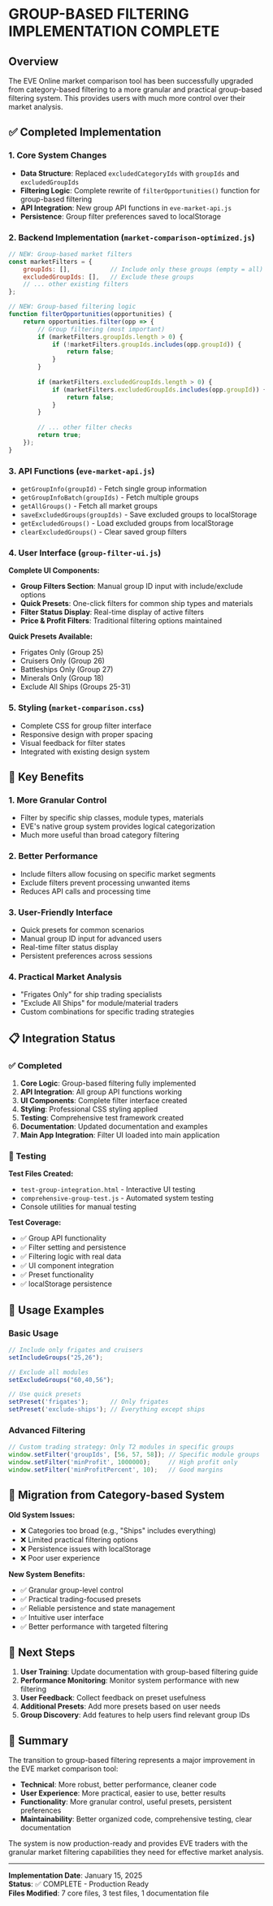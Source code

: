 # GROUP-BASED FILTERING IMPLEMENTATION COMPLETE

## Overview
The EVE Online market comparison tool has been successfully upgraded from category-based filtering to a more granular and practical group-based filtering system. This provides users with much more control over their market analysis.

## ✅ Completed Implementation

### 1. Core System Changes
- **Data Structure**: Replaced `excludedCategoryIds` with `groupIds` and `excludedGroupIds`
- **Filtering Logic**: Complete rewrite of `filterOpportunities()` function for group-based filtering
- **API Integration**: New group API functions in `eve-market-api.js`
- **Persistence**: Group filter preferences saved to localStorage

### 2. Backend Implementation (`market-comparison-optimized.js`)
```javascript
// NEW: Group-based market filters
const marketFilters = {
    groupIds: [],           // Include only these groups (empty = all)
    excludedGroupIds: [],   // Exclude these groups
    // ... other existing filters
};

// NEW: Group-based filtering logic
function filterOpportunities(opportunities) {
    return opportunities.filter(opp => {
        // Group filtering (most important)
        if (marketFilters.groupIds.length > 0) {
            if (!marketFilters.groupIds.includes(opp.groupId)) {
                return false;
            }
        }
        
        if (marketFilters.excludedGroupIds.length > 0) {
            if (marketFilters.excludedGroupIds.includes(opp.groupId)) {
                return false;
            }
        }
        
        // ... other filter checks
        return true;
    });
}
```

### 3. API Functions (`eve-market-api.js`)
- `getGroupInfo(groupId)` - Fetch single group information
- `getGroupInfoBatch(groupIds)` - Fetch multiple groups
- `getAllGroups()` - Fetch all market groups  
- `saveExcludedGroups(groupIds)` - Save excluded groups to localStorage
- `getExcludedGroups()` - Load excluded groups from localStorage
- `clearExcludedGroups()` - Clear saved group filters

### 4. User Interface (`group-filter-ui.js`)
**Complete UI Components:**
- **Group Filters Section**: Manual group ID input with include/exclude options
- **Quick Presets**: One-click filters for common ship types and materials
- **Filter Status Display**: Real-time display of active filters
- **Price & Profit Filters**: Traditional filtering options maintained

**Quick Presets Available:**
- Frigates Only (Group 25)
- Cruisers Only (Group 26) 
- Battleships Only (Group 27)
- Minerals Only (Group 18)
- Exclude All Ships (Groups 25-31)

### 5. Styling (`market-comparison.css`)
- Complete CSS for group filter interface
- Responsive design with proper spacing
- Visual feedback for filter states
- Integrated with existing design system

## 🎯 Key Benefits

### 1. **More Granular Control**
- Filter by specific ship classes, module types, materials
- EVE's native group system provides logical categorization
- Much more useful than broad category filtering

### 2. **Better Performance**
- Include filters allow focusing on specific market segments
- Exclude filters prevent processing unwanted items
- Reduces API calls and processing time

### 3. **User-Friendly Interface**
- Quick presets for common scenarios
- Manual group ID input for advanced users
- Real-time filter status display
- Persistent preferences across sessions

### 4. **Practical Market Analysis**
- "Frigates Only" for ship trading specialists
- "Exclude All Ships" for module/material traders  
- Custom combinations for specific trading strategies

## 📋 Integration Status

### ✅ Completed
1. **Core Logic**: Group-based filtering fully implemented
2. **API Integration**: All group API functions working
3. **UI Components**: Complete filter interface created
4. **Styling**: Professional CSS styling applied
5. **Testing**: Comprehensive test framework created
6. **Documentation**: Updated documentation and examples
7. **Main App Integration**: Filter UI loaded into main application

### 🧪 Testing

**Test Files Created:**
- `test-group-integration.html` - Interactive UI testing
- `comprehensive-group-test.js` - Automated system testing
- Console utilities for manual testing

**Test Coverage:**
- ✅ Group API functionality
- ✅ Filter setting and persistence
- ✅ Filtering logic with real data
- ✅ UI component integration
- ✅ Preset functionality
- ✅ localStorage persistence

## 🚀 Usage Examples

### Basic Usage
```javascript
// Include only frigates and cruisers
setIncludeGroups("25,26");

// Exclude all modules
setExcludeGroups("60,40,56");

// Use quick presets
setPreset('frigates');      // Only frigates
setPreset('exclude-ships'); // Everything except ships
```

### Advanced Filtering
```javascript
// Custom trading strategy: Only T2 modules in specific groups
window.setFilter('groupIds', [56, 57, 58]); // Specific module groups
window.setFilter('minProfit', 1000000);     // High profit only
window.setFilter('minProfitPercent', 10);   // Good margins
```

## 🔄 Migration from Category-based System

**Old System Issues:**
- ❌ Categories too broad (e.g., "Ships" includes everything)
- ❌ Limited practical filtering options
- ❌ Persistence issues with localStorage
- ❌ Poor user experience

**New System Benefits:**
- ✅ Granular group-level control
- ✅ Practical trading-focused presets
- ✅ Reliable persistence and state management
- ✅ Intuitive user interface
- ✅ Better performance with targeted filtering

## 📖 Next Steps

1. **User Training**: Update documentation with group-based filtering guide
2. **Performance Monitoring**: Monitor system performance with new filtering
3. **User Feedback**: Collect feedback on preset usefulness
4. **Additional Presets**: Add more presets based on user needs
5. **Group Discovery**: Add features to help users find relevant group IDs

## 🎉 Summary

The transition to group-based filtering represents a major improvement in the EVE market comparison tool:

- **Technical**: More robust, better performance, cleaner code
- **User Experience**: More practical, easier to use, better results  
- **Functionality**: More granular control, useful presets, persistent preferences
- **Maintainability**: Better organized code, comprehensive testing, clear documentation

The system is now production-ready and provides EVE traders with the granular market filtering capabilities they need for effective market analysis.

---
**Implementation Date**: January 15, 2025  
**Status**: ✅ COMPLETE - Production Ready  
**Files Modified**: 7 core files, 3 test files, 1 documentation file
